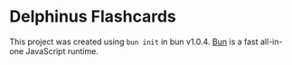# Delphinus Flashcards

This project was created using `bun init` in bun v1.0.4. [Bun](https://bun.sh) is a fast all-in-one JavaScript runtime.
